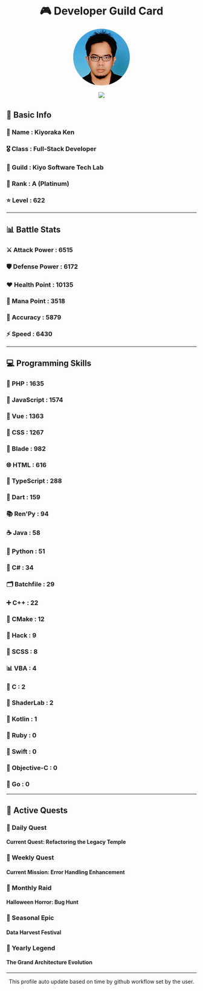 <div align="center">

# 🎮 Developer Guild Card

<!-- Replace with your profile image -->
<img src="./assets/profile.png" width="150" height="150" style="border-radius: 50%"/>

![](https://komarev.com/ghpvc/?username=Kiyoraka&style=flat)
</div>

##  📌 Basic Info
### 👤 Name : Kiyoraka Ken
### 🎖️ Class : Full-Stack Developer
### 🎪 Guild : Kiyo Software Tech Lab 
### 💎 Rank : A (Platinum)
### ⭐ Level : 622

---
## 📊 Battle Stats

### ⚔️ Attack Power  : 6515 
### 🛡️ Defense Power : 6172 
### ❤️ Health Point  : 10135 
### 🔮 Mana Point    : 3518 
### 🎯 Accuracy      : 5879 
### ⚡ Speed         : 6430

---
## 💻 Programming Skills

### 🐘 PHP : 1635
### 📜 JavaScript : 1574
### 💚 Vue : 1363
### 🎨 CSS : 1267
### 🧷 Blade : 982
### 🌐 HTML : 616
### 🔷 TypeScript : 288
### 🎯 Dart : 159
### 📚 Ren'Py : 94
### ☕ Java : 58
### 🐍 Python : 51
### 🎯 C# : 34
### 🗂️ Batchfile : 29
### ➕ C++ : 22
### 🧱 CMake : 12
### 🧬 Hack : 9
### 🎨 SCSS : 8
### 📊 VBA : 4
### 🎯 C : 2
### 📄 ShaderLab : 2
### 🔰 Kotlin : 1
### 💎 Ruby : 0
### 📱 Swift : 0
### 🍎 Objective-C : 0
### 🐹 Go : 0

---
## 📜 Active Quests

### 🌅 Daily Quest

#### Current Quest: Refactoring the Legacy Temple

### 📅 Weekly Quest
#### Current Mission: Error Handling Enhancement

### 🌙 Monthly Raid
#### Halloween Horror: Bug Hunt

### 🌠 Seasonal Epic
#### Data Harvest Festival

### 👑 Yearly Legend
#### The Grand Architecture Evolution

---
<div align="center">
  This profile auto update based on time by github workflow set by the user.
</div>
